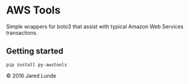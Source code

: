 # AWS Tools
Simple wrappers for boto3 that assist with typical Amazon Web Services
transactions.


## Getting started
`pip install py-awstools`


© 2016 Jared Lunde
